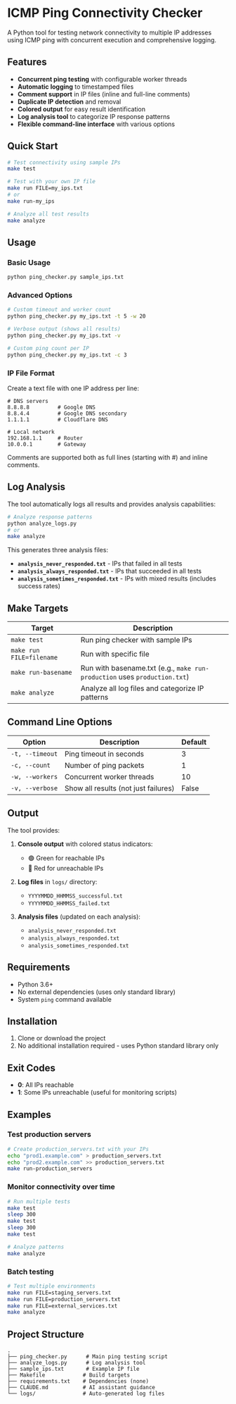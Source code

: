 # ICMP Ping Connectivity Checker

A Python tool for testing network connectivity to multiple IP addresses using ICMP ping with concurrent execution and comprehensive logging.

## Features

- **Concurrent ping testing** with configurable worker threads
- **Automatic logging** to timestamped files
- **Comment support** in IP files (inline and full-line comments)
- **Duplicate IP detection** and removal
- **Colored output** for easy result identification
- **Log analysis tool** to categorize IP response patterns
- **Flexible command-line interface** with various options

## Quick Start

```bash
# Test connectivity using sample IPs
make test

# Test with your own IP file
make run FILE=my_ips.txt
# or
make run-my_ips

# Analyze all test results
make analyze
```

## Usage

### Basic Usage

```bash
python ping_checker.py sample_ips.txt
```

### Advanced Options

```bash
# Custom timeout and worker count
python ping_checker.py my_ips.txt -t 5 -w 20

# Verbose output (shows all results)
python ping_checker.py my_ips.txt -v

# Custom ping count per IP
python ping_checker.py my_ips.txt -c 3
```

### IP File Format

Create a text file with one IP address per line:

```
# DNS servers
8.8.8.8         # Google DNS
8.8.4.4         # Google DNS secondary
1.1.1.1         # Cloudflare DNS

# Local network
192.168.1.1     # Router
10.0.0.1        # Gateway
```

Comments are supported both as full lines (starting with #) and inline comments.

## Log Analysis

The tool automatically logs all results and provides analysis capabilities:

```bash
# Analyze response patterns
python analyze_logs.py
# or
make analyze
```

This generates three analysis files:
- **`analysis_never_responded.txt`** - IPs that failed in all tests
- **`analysis_always_responded.txt`** - IPs that succeeded in all tests
- **`analysis_sometimes_responded.txt`** - IPs with mixed results (includes success rates)

## Make Targets

| Target | Description |
|--------|-------------|
| `make test` | Run ping checker with sample IPs |
| `make run FILE=filename` | Run with specific file |
| `make run-basename` | Run with basename.txt (e.g., `make run-production` uses `production.txt`) |
| `make analyze` | Analyze all log files and categorize IP patterns |

## Command Line Options

| Option | Description | Default |
|--------|-------------|---------|
| `-t, --timeout` | Ping timeout in seconds | 3 |
| `-c, --count` | Number of ping packets | 1 |
| `-w, --workers` | Concurrent worker threads | 10 |
| `-v, --verbose` | Show all results (not just failures) | False |

## Output

The tool provides:

1. **Console output** with colored status indicators:
   - 🟢 Green for reachable IPs
   - 🔴 Red for unreachable IPs

2. **Log files** in `logs/` directory:
   - `YYYYMMDD_HHMMSS_successful.txt`
   - `YYYYMMDD_HHMMSS_failed.txt`

3. **Analysis files** (updated on each analysis):
   - `analysis_never_responded.txt`
   - `analysis_always_responded.txt`
   - `analysis_sometimes_responded.txt`

## Requirements

- Python 3.6+
- No external dependencies (uses only standard library)
- System `ping` command available

## Installation

1. Clone or download the project
2. No additional installation required - uses Python standard library only

## Exit Codes

- **0**: All IPs reachable
- **1**: Some IPs unreachable (useful for monitoring scripts)

## Examples

### Test production servers
```bash
# Create production_servers.txt with your IPs
echo "prod1.example.com" > production_servers.txt
echo "prod2.example.com" >> production_servers.txt
make run-production_servers
```

### Monitor connectivity over time
```bash
# Run multiple tests
make test
sleep 300
make test
sleep 300
make test

# Analyze patterns
make analyze
```

### Batch testing
```bash
# Test multiple environments
make run FILE=staging_servers.txt
make run FILE=production_servers.txt
make run FILE=external_services.txt
make analyze
```

## Project Structure

```
.
├── ping_checker.py      # Main ping testing script
├── analyze_logs.py      # Log analysis tool
├── sample_ips.txt       # Example IP file
├── Makefile            # Build targets
├── requirements.txt    # Dependencies (none)
├── CLAUDE.md           # AI assistant guidance
└── logs/               # Auto-generated log files
```